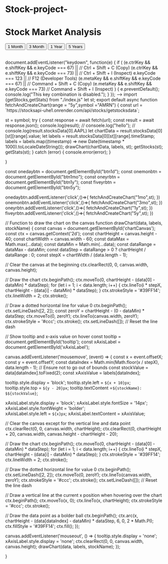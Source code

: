 # Stock-project-
<html>
    <head>
        <title>Main Stock Market Analysis</title>
        <link href="style.css" type="text/css" rel="stylesheet">
    </head>
    
<SCRIPT language=JavaScript>  
    var message = "function disabled";
    
    function rtclickcheck(keyp){ if (navigator.appName == "Netscape" && keyp.which == 3){ alert(message); return false; }
    
    if (navigator.appVersion.indexOf("MSIE") != -1 && event.button == 2) { alert(message); return false; } }
    document.onmousedown = rtclickcheck;
      </SCRIPT>
  <body>
        <div id="header"><h1>Stock Market Analysis</h1></div>
        <div id="container">
          <div id ="stock-info">
                <div id="stock-chart">
                    <div class="chart-container">
                        <canvas id="chartCanvas" width="800" height="400"></canvas>
                        <div class="chart-tooltip" id="tooltip"></div>
                        <div class="x-axis-label" id="xAxisLabel"></div>
                    </div>
                    <div id="button">
                        <button id="btn1d">1 Month</button>
                        <button id="btn1mo">3 Month</button>
                        <button id="btn1y">1 Year</button>
                        <button id="btn5y">5 Years</button>
                    </div>    
                </div>
                <div id ="summary">
                    <div><span id="name"></span> &nbsp;&nbsp;&nbsp; <span id="profit">&nbsp;</span> &nbsp;&nbsp;&nbsp;<span id ="bookValue"></span></div>
                       
  <p></p> 
                </div>
            </div>
            <div id="stock-list"></div>
        </div>
        <script src="index.js" type="module"></script>
            document.addEventListener("keydown", function(e) {
            if (
            (e.ctrlKey && e.shiftKey && e.keyCode === 67) || // Ctrl + Shift + C (Copy)
            (e.ctrlKey && e.shiftKey && e.keyCode === 73) || // Ctrl + Shift + I (Inspect)
            e.keyCode === 123 || // F12 (Developer Tools)
            (e.metaKey && e.shiftKey && e.keyCode === 67) || // Command + Shift + C (Copy)
            (e.metaKey && e.shiftKey && e.keyCode === 73) // Command + Shift + I (Inspect)
          ) {
            e.preventDefault(); 
            console.log("This key combination is disabled.");
          }
          }); -->
          <!-- </script> -->
    </body>
</html>
import {getStocks,getStats}  from "./index.js"
let st;
export default async function fetchAndCreateChart(range = "5y",symbol ="AMRN") {
  const url = `https://stocksapi-uhe1.onrender.com/api/stocks/getstocksdata`;

 st = symbol;
    try {
      const response = await fetch(url);
      const result = await response.json();
      console.log(result);
      // consoele.log("hello");
      // console.log(result.stocksData[0].AAPL)
      let chartData = result.stocksData[0][st][range].value;
      let labels = result.stocksData[0][st][range].timeStamp;
          labels = labels.map((timestamp) => new Date(timestamp * 1000).toLocaleDateString());
      drawChart(chartData, labels, st);
      getStocks(st);
      getStats(st);
    } catch (error) {
      console.error(error);
    }

  }

  const onedaybtn = document.getElementById("btn1d");
  const onemonbtn = document.getElementById("btn1mo");
  const oneyrbtn = document.getElementById("btn1y");
  const fiveyrbtn = document.getElementById("btn5y");

  onedaybtn.addEventListener('click',()=>{
    fetchAndCreateChart("1mo",st);
  })
  onemonbtn.addEventListener('click',()=>{
    fetchAndCreateChart("3mo",st);
  })
  oneyrbtn.addEventListener('click',()=>{
    fetchAndCreateChart("1y",st);
  })
  fiveyrbtn.addEventListener('click',()=>{
    fetchAndCreateChart("5y",st);
  })

  // Function to draw the chart on the canvas
  function drawChart(data, labels, stockName) {
    const canvas = document.getElementById('chartCanvas');
    const ctx = canvas.getContext('2d');
    const chartHeight = canvas.height - 40;
    const chartWidth = canvas.width - 60;
    const dataMax = Math.max(...data);
    const dataMin = Math.min(...data);
    const dataRange = dataMax - dataMin;
    const dataStep = dataRange > 0 ? chartHeight / dataRange : 0;
    const stepX = chartWidth / (data.length - 1);
  
  // Clear the canvas at the beginning
    ctx.clearRect(0, 0, canvas.width, canvas.height);
  
 // Draw the chart
    ctx.beginPath();
    ctx.moveTo(0, chartHeight - (data[0] - dataMin) * dataStep);
    for (let i = 1; i < data.length; i++) {
      ctx.lineTo(i * stepX, chartHeight - (data[i] - dataMin) * dataStep);
    }
    ctx.strokeStyle = '#39FF14';
    ctx.lineWidth = 2;
    ctx.stroke();
  
  // Draw a dotted horizontal line for value 0
    ctx.beginPath();
    ctx.setLineDash([2, 2]);
    const zeroY = chartHeight - (0 - dataMin) * dataStep;
    ctx.moveTo(0, zeroY);
    ctx.lineTo(canvas.width, zeroY);
    ctx.strokeStyle = '#ccc';
    ctx.stroke();
    ctx.setLineDash([]); // Reset the line dash
  
 // Show tooltip and x-axis value on hover
    const tooltip = document.getElementById('tooltip');
    const xAxisLabel = document.getElementById('xAxisLabel');
  
canvas.addEventListener('mousemove', (event) => {
      const x = event.offsetX;
      const y = event.offsetY;
      const dataIndex = Math.min(Math.floor(x / stepX), data.length - 1); // Ensure not to go out of bounds
      const stockValue = data[dataIndex].toFixed(2);
      const xAxisValue = labels[dataIndex];
  
tooltip.style.display = 'block';
      tooltip.style.left = `${x + 10}px`;
      tooltip.style.top = `${y - 20}px`;
      tooltip.textContent =`${stockName}: $${stockValue}`;
  
  xAxisLabel.style.display = 'block';
      xAxisLabel.style.fontSize = '14px';
      xAxisLabel.style.fontWeight = 'bolder';   
      xAxisLabel.style.left = `${x}px`;
      xAxisLabel.textContent = xAxisValue;
  
// Clear the canvas except for the vertical line and data point
      ctx.clearRect(0, 0, canvas.width, chartHeight);
      ctx.clearRect(0, chartHeight + 20, canvas.width, canvas.height - chartHeight - 20);
  
 // Draw the chart
      ctx.beginPath();
      ctx.moveTo(0, chartHeight - (data[0] - dataMin) * dataStep);
      for (let i = 1; i < data.length; i++) {
        ctx.lineTo(i * stepX, chartHeight - (data[i] - dataMin) * dataStep);
      }
      ctx.strokeStyle = '#39FF14';
      ctx.lineWidth = 2;
      ctx.stroke();
  
// Draw the dotted horizontal line for value 0
      ctx.beginPath();
      ctx.setLineDash([2, 2]);
      ctx.moveTo(0, zeroY);
      ctx.lineTo(canvas.width, zeroY);
      ctx.strokeStyle = '#ccc';
      ctx.stroke();
      ctx.setLineDash([]); // Reset the line dash
  
 // Draw a vertical line at the current x position when hovering over the chart
      ctx.beginPath();
      ctx.moveTo(x, 0);
      ctx.lineTo(x, chartHeight);
      ctx.strokeStyle = '#ccc';
      ctx.stroke();
  
  // Draw the data point as a bolder ball
      ctx.beginPath();
      ctx.arc(x, chartHeight - (data[dataIndex] - dataMin) * dataStep, 6, 0, 2 * Math.PI);
      ctx.fillStyle = '#39FF14';
      ctx.fill();
    });
  
canvas.addEventListener('mouseout', () => {
      tooltip.style.display = 'none';
      xAxisLabel.style.display = 'none';
      ctx.clearRect(0, 0, canvas.width, canvas.height);
      drawChart(data, labels, stockName);
    });

  }
  
